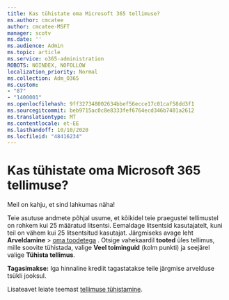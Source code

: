```yaml
---
title: Kas tühistate oma Microsoft 365 tellimuse?
ms.author: cmcatee
author: cmcatee-MSFT
manager: scotv
ms.date: ''
ms.audience: Admin
ms.topic: article
ms.service: o365-administration
ROBOTS: NOINDEX, NOFOLLOW
localization_priority: Normal
ms.collection: Adm_O365
ms.custom:
- "87"
- "1400001"
ms.openlocfilehash: 9ff327348002634bbef56ecce17c01caf58dd3f1
ms.sourcegitcommit: beb9715ac0c8e8333fef6764ecd346b7401a2612
ms.translationtype: MT
ms.contentlocale: et-EE
ms.lasthandoff: 10/10/2020
ms.locfileid: "48416234"
---
```

# <a name="canceling-your-microsoft-365-subscription"></a>Kas tühistate oma Microsoft 365 tellimuse?

Meil on kahju, et sind lahkumas näha!
  
Teie asutuse andmete põhjal usume, et kõikidel teie praegustel tellimustel on rohkem kui 25 määratud litsentsi. Eemaldage litsentsid kasutajatelt, kuni teil on vähem kui 25 litsentsitud kasutajat. Järgmiseks avage leht **Arveldamine** \> [oma toodetega](https://go.microsoft.com/fwlink/p/?linkid=842054) . Otsige vahekaardil **tooted** üles tellimus, mille soovite tühistada, valige **Veel toiminguid** (kolm punkti) ja seejärel valige **Tühista tellimus**.

**Tagasimakse:** Iga hinnaline krediit tagastatakse teile järgmise arvelduse tsükli jooksul.

Lisateavet leiate teemast [tellimuse tühistamine](https://docs.microsoft.com/microsoft-365/commerce/subscriptions/cancel-your-subscription).